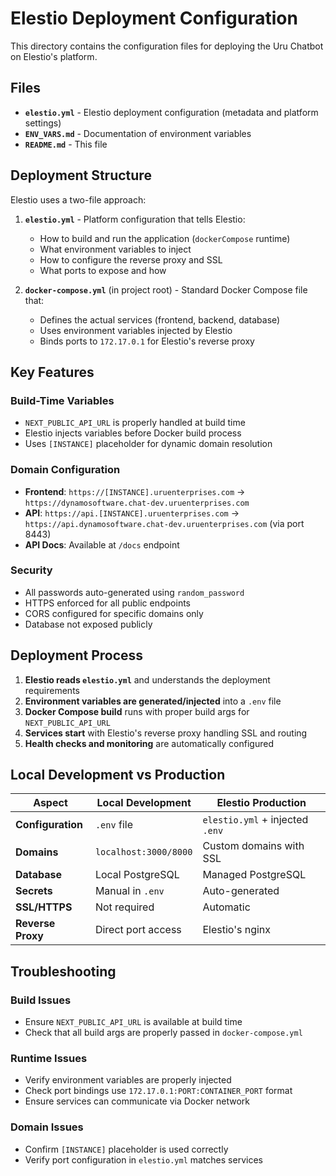 # Elestio Deployment Configuration

This directory contains the configuration files for deploying the Uru Chatbot on Elestio's platform.

## Files

- **`elestio.yml`** - Elestio deployment configuration (metadata and platform settings)
- **`ENV_VARS.md`** - Documentation of environment variables
- **`README.md`** - This file

## Deployment Structure

Elestio uses a two-file approach:

1. **`elestio.yml`** - Platform configuration that tells Elestio:
   - How to build and run the application (`dockerCompose` runtime)
   - What environment variables to inject
   - How to configure the reverse proxy and SSL
   - What ports to expose and how

2. **`docker-compose.yml`** (in project root) - Standard Docker Compose file that:
   - Defines the actual services (frontend, backend, database)
   - Uses environment variables injected by Elestio
   - Binds ports to `172.17.0.1` for Elestio's reverse proxy

## Key Features

### Build-Time Variables
- `NEXT_PUBLIC_API_URL` is properly handled at build time
- Elestio injects variables before Docker build process
- Uses `[INSTANCE]` placeholder for dynamic domain resolution

### Domain Configuration
- **Frontend**: `https://[INSTANCE].uruenterprises.com` → `https://dynamosoftware.chat-dev.uruenterprises.com`
- **API**: `https://api.[INSTANCE].uruenterprises.com` → `https://api.dynamosoftware.chat-dev.uruenterprises.com` (via port 8443)
- **API Docs**: Available at `/docs` endpoint

### Security
- All passwords auto-generated using `random_password`
- HTTPS enforced for all public endpoints
- CORS configured for specific domains only
- Database not exposed publicly

## Deployment Process

1. **Elestio reads `elestio.yml`** and understands the deployment requirements
2. **Environment variables are generated/injected** into a `.env` file
3. **Docker Compose build** runs with proper build args for `NEXT_PUBLIC_API_URL`
4. **Services start** with Elestio's reverse proxy handling SSL and routing
5. **Health checks and monitoring** are automatically configured

## Local Development vs Production

| Aspect | Local Development | Elestio Production |
|--------|------------------|-------------------|
| **Configuration** | `.env` file | `elestio.yml` + injected `.env` |
| **Domains** | `localhost:3000/8000` | Custom domains with SSL |
| **Database** | Local PostgreSQL | Managed PostgreSQL |
| **Secrets** | Manual in `.env` | Auto-generated |
| **SSL/HTTPS** | Not required | Automatic |
| **Reverse Proxy** | Direct port access | Elestio's nginx |

## Troubleshooting

### Build Issues
- Ensure `NEXT_PUBLIC_API_URL` is available at build time
- Check that all build args are properly passed in `docker-compose.yml`

### Runtime Issues
- Verify environment variables are properly injected
- Check port bindings use `172.17.0.1:PORT:CONTAINER_PORT` format
- Ensure services can communicate via Docker network

### Domain Issues
- Confirm `[INSTANCE]` placeholder is used correctly
- Verify port configuration in `elestio.yml` matches services
